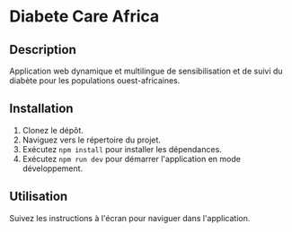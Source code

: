# Diabete Care Africa

## Description
Application web dynamique et multilingue de sensibilisation et de suivi du diabète pour les populations ouest-africaines.

## Installation
1. Clonez le dépôt.
2. Naviguez vers le répertoire du projet.
3. Exécutez `npm install` pour installer les dépendances.
4. Exécutez `npm run dev` pour démarrer l'application en mode développement.

## Utilisation
Suivez les instructions à l'écran pour naviguer dans l'application.
